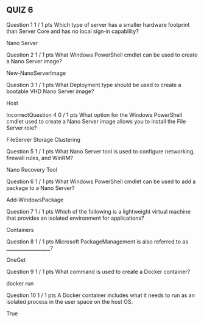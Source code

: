 ## QUIZ 6

Question 1
1 / 1 pts
Which type of server has a smaller hardware footprint than Server Core and has no local sign‐in capability?

  Nano Server 

Question 2
1 / 1 pts
What Windows PowerShell cmdlet can be used to create a Nano Server image?

  New-NanoServerImage

Question 3
1 / 1 pts
What Deployment type should be used to create a bootable VHD Nano Server image?

  Host

IncorrectQuestion 4
0 / 1 pts
What option for the Windows PowerShell cmdlet used to create a Nano Server image allows you to install the File Server role?

  FileServer
  Storage
  Clustering

Question 5
1 / 1 pts
What Nano Server tool is used to configure networking, firewall rules, and WinRM?

  Nano Recovery Tool

Question 6
1 / 1 pts
What Windows PowerShell cmdlet can be used to add a package to a Nano Server?

  Add‐WindowsPackage

Question 7
1 / 1 pts
Which of the following is a lightweight virtual machine that provides an isolated environment for applications?

  Containers

Question 8
1 / 1 pts
Microsoft PackageManagement is also referred to as __________________?

  OneGet


Question 9
1 / 1 pts
What command is used to create a Docker container?

  docker run


Question 10
1 / 1 pts
A Docker container includes what it needs to run as an isolated process in the user space on the host OS.

  True
